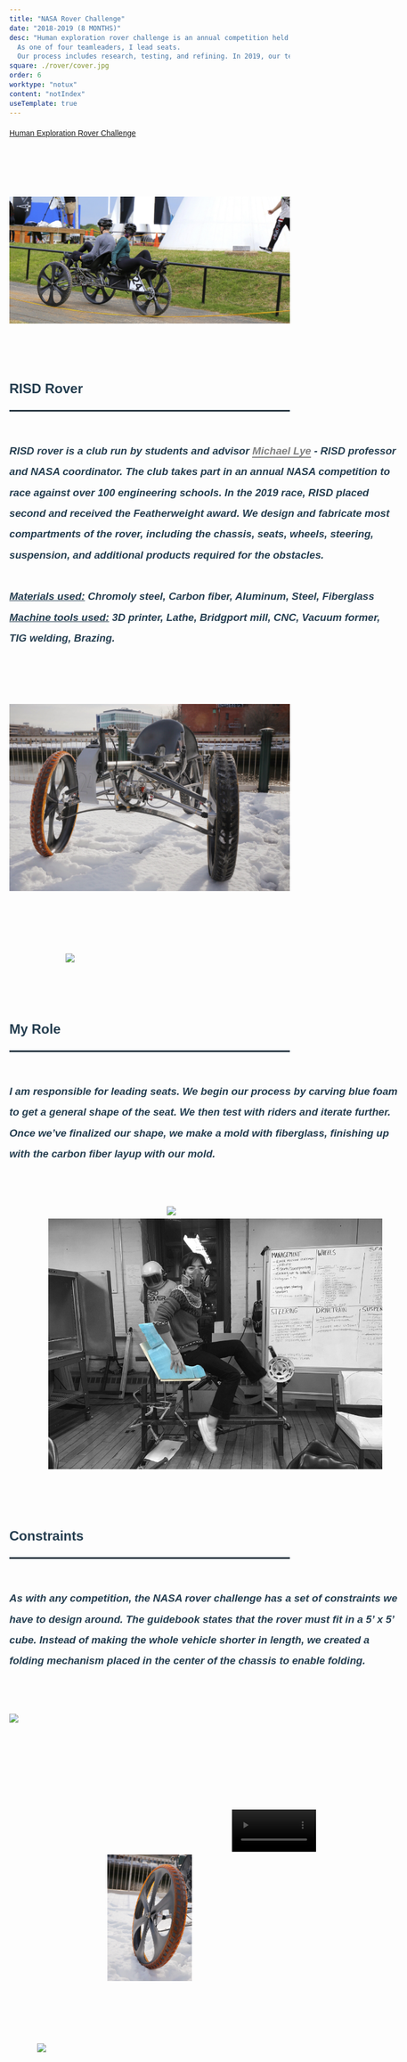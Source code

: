 ```yaml
---
title: "NASA Rover Challenge"
date: "2018-2019 (8 MONTHS)"
desc: "Human exploration rover challenge is an annual competition held by NASA. The participants are required to design a human-powered vehicle that can run on a         simulated Mars terrain.
  As one of four teamleaders, I lead seats. 
  Our process includes research, testing, and refining. In 2019, our team won the  Featherweight class design award and placed second among 100 other schools."
square: ./rover/cover.jpg
order: 6
worktype: "notux"
content: "notIndex"
useTemplate: true
---
```


<style>
.roversize{
  display: block;
  margin-left: auto;
  margin-right: auto;
  width: 50%; 
}
.intro{
   font-family: 'IBM Plex Sans', sans-serif;
   line-height: 2;
   margin:left;
   width: 600px;
}
.introIMG{
    width:20%;
    float:right;
}
.Title {
  margin-top:100px;
  font-family: 'IBM Plex Sans', sans-serif;
  color:#253E50;
  font-size: 18pt;
  font-weight:bold;
}
.paragraph {
  margin-top:50px;
  font-family: 'IBM Plex Sans', sans-serif;
  color:#253E50;
  font-size: 14pt;
  font-weight:bold;
  width:700px;
  line-height: 2;
  margin:auto;


}
.line{
    border-width:thin;
    border-style:solid;
  }
</style>

<div class = "intro">
  <a href="https://www.nasa.gov/stem/roverchallenge/competition/index.html">Human Exploration Rover Challenge</a>
</div>
<div style = "/*background-color:  #484848;*/margin-top:100px;width:100%; margin:left;">
    <img src = "./rover/big.jpg" > 
</div>
<div class = "Title" >
    RISD Rover
    <hr class="line" >
  </br>
    <h6 class = "paragraph">
     RISD rover is a club run by students and advisor <a style = "color: gray; border-bottom: 2px solid gray; text-decoration:none" target="_blank" href="https://www.risd.edu/people/michael-lye/">Michael Lye</a> - RISD professor and NASA coordinator. The club takes part in an annual NASA competition to race
     against over 100 engineering schools. In the 2019 race, RISD placed second and received the Featherweight award. 
     We design and fabricate most compartments of the rover, including the chassis, seats, wheels, steering, suspension, and additional products required for the obstacles. 
    </br>
    </br>
     <b style = "text-decoration: underline">Materials used:</b> Chromoly steel, Carbon fiber, Aluminum, Steel, Fiberglass
    </br>
     <b style = "text-decoration: underline">Machine tools used:</b> 3D printer, Lathe, Bridgport mill, CNC, Vacuum former, TIG welding, Brazing. 
    </h6>
<div style = "margin-top:100px">
  <img src = "./rover/fullbody.jpg"  > 
</div>
<div style = "width:60%;padding-top:100px; margin:auto">
  <img src = "./rover/terrain.png"  > 
</div>
<div  class = "Title" >
    My Role
    <hr class="line" >
      </br>
    <h6 class = "paragraph">
     I am responsible for leading seats. We begin our process by carving blue foam to get a general shape of the seat. We then test with riders and iterate further. Once we’ve finalized our shape, we make a mold with fiberglass, finishing up with the carbon fiber layup with our mold.
    </h6>
</div>
<div style = "width:30%; float:right; margin-top:70px; margin-right:70px;">
  <img src = "./rover/sandingDuratec.png" > 
</div>
 <div style = "width:600px;margin-top:70px; margin-left:70px;">
      <img src = "./rover/bwtesting.jpg" > 
</div>
<div class = "Title" >
    Constraints
    <hr class="line" >
  </br>
    <h6 class = "paragraph">
     As with any competition, the NASA rover challenge has a set of constraints we have to design around. The guidebook states that the rover must fit in a 5’ x 5’ cube. Instead of making the whole vehicle shorter in length, we created a folding mechanism placed in the center of the chassis to enable folding. 
    </h6>
</div>
 <div style = "width:800px; margin:auto; margin-top:70px;">
      <img src = "./rover/rename.png" > 
</div>
 <video controls autoplay loop style = "width:30%; margin-top:150px; margin-left:400px;" >
    <source src="./rover/rover_vid.mp4" type="video/mp4">
</video>
<div style = "width:30%; margin:auto; ;">
    <img src = "./rover/snowWheel.jpg" > 
</div>
<div style = "width:80%;margin:auto;padding-top:100px;">
    <img src = "./rover/film.jpg" > 
</div>
